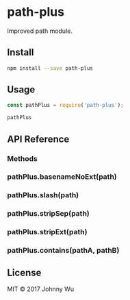 # path-plus

Improved path module.

## Install

```bash
npm install --save path-plus
```

## Usage

```javascript
const pathPlus = require('path-plus');

pathPlus
```

## API Reference

### Methods

### pathPlus.basenameNoExt(path)

### pathPlus.slash(path)

### pathPlus.stripSep(path)

### pathPlus.stripExt(path)

### pathPlus.contains(pathA, pathB)

## License

MIT © 2017 Johnny Wu
